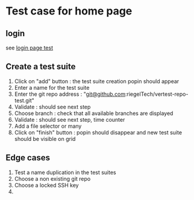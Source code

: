 # Test case for home page

## login

see [login page test](./loginTestCase.md)

## Create a test suite

1. Click on "add" button : the test suite creation popin should appear
2. Enter a name for the test suite
3. Enter the git repo address : "git@github.com:riegelTech/vertest-repo-test.git"
4. Validate : should see next step
5. Choose branch : check that all available branches are displayed
6. Validate : should see next step, time counter
7. Add a file selector or many
8. Click on "finish" button : popin should disappear and new test suite should be visible on grid

## Edge cases

1. Test a name duplication in the test suites
2. Choose a non existing git repo
3. Choose a locked SSH key
4. 
